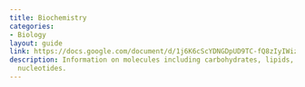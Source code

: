 ```yaml
---
title: Biochemistry
categories:
- Biology
layout: guide
link: https://docs.google.com/document/d/1j6K6cScYDNGDpUD9TC-fQ8zIyIWizHcQ1sTus_0-Yio/
description: Information on molecules including carbohydrates, lipids, proteins, and
  nucleotides.
---
```


